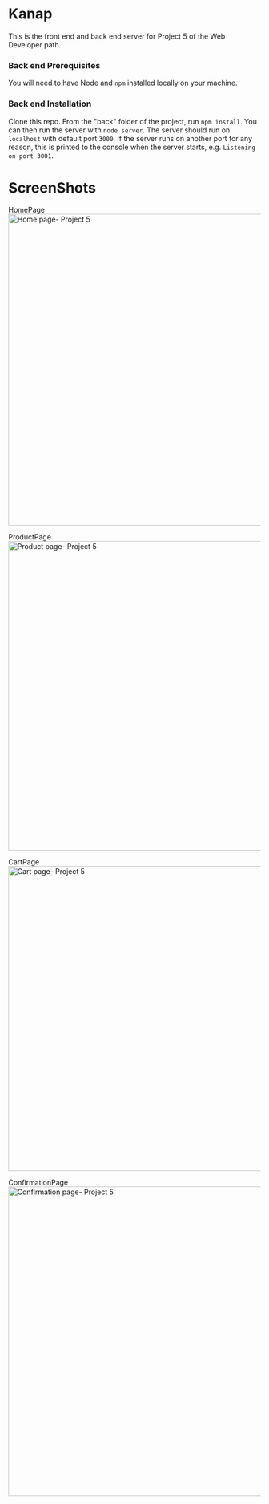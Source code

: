 # Kanap #

This is the front end and back end server for Project 5 of the Web Developer path.

### Back end Prerequisites ###

You will need to have Node and `npm` installed locally on your machine.

### Back end Installation ###

Clone this repo. From the "back" folder of the project, run `npm install`. You 
can then run the server with `node server`. 
The server should run on `localhost` with default port `3000`. If the
server runs on another port for any reason, this is printed to the
console when the server starts, e.g. `Listening on port 3001`.

# ScreenShots #
 HomePage
<img width="621" alt="Home page- Project 5" src="https://user-images.githubusercontent.com/79769086/145896342-e9e5ae78-c100-497c-ab49-f6409edb6c93.png">

ProductPage
<img width="617" alt="Product page- Project 5" src="https://user-images.githubusercontent.com/79769086/145896517-ac98405e-5afa-45c8-82bb-be937d547090.png">

CartPage
<img width="608" alt="Cart page- Project 5" src="https://user-images.githubusercontent.com/79769086/145896573-701024a4-2956-408c-a915-79e2d84ecfcf.png">

ConfirmationPage
<img width="617" alt="Confirmation page- Project 5" src="https://user-images.githubusercontent.com/79769086/145896606-6fb09603-0dee-4e4c-b06e-3971eff216e6.png">


